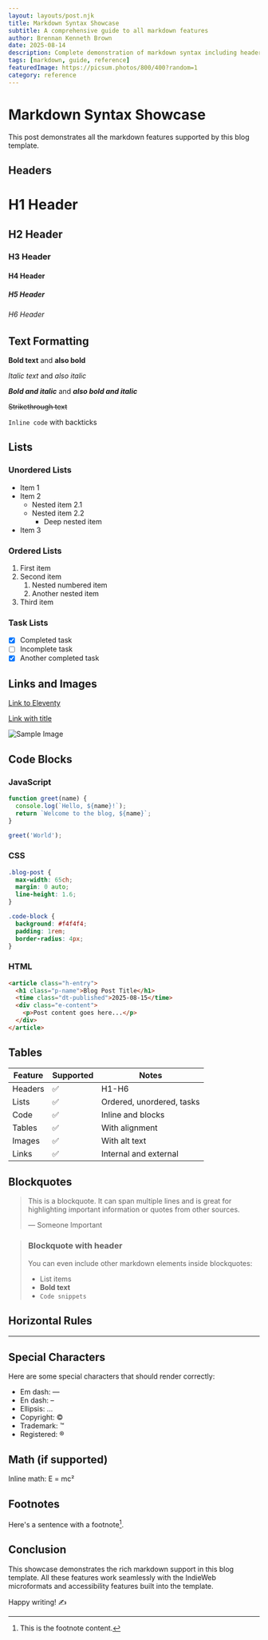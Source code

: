 ```yaml
---
layout: layouts/post.njk
title: Markdown Syntax Showcase
subtitle: A comprehensive guide to all markdown features
author: Brennan Kenneth Brown
date: 2025-08-14
description: Complete demonstration of markdown syntax including headers, lists, code blocks, tables, and more.
tags: [markdown, guide, reference]
featuredImage: https://picsum.photos/800/400?random=1
category: reference
---
```


# Markdown Syntax Showcase

This post demonstrates all the markdown features supported by this blog template.

## Headers

# H1 Header
## H2 Header  
### H3 Header
#### H4 Header
##### H5 Header
###### H6 Header

## Text Formatting

**Bold text** and __also bold__

*Italic text* and _also italic_

***Bold and italic*** and ___also bold and italic___

~~Strikethrough text~~

`Inline code` with backticks

## Lists

### Unordered Lists

- Item 1
- Item 2
  - Nested item 2.1
  - Nested item 2.2
    - Deep nested item
- Item 3

### Ordered Lists

1. First item
2. Second item
   1. Nested numbered item
   2. Another nested item
3. Third item

### Task Lists

- [x] Completed task
- [ ] Incomplete task
- [x] Another completed task

## Links and Images

[Link to Eleventy](https://11ty.dev)

[Link with title](https://indieweb.org "IndieWeb Homepage")

![Sample Image](https://picsum.photos/600/300?random=2 "Random placeholder image")

## Code Blocks

### JavaScript
```javascript
function greet(name) {
  console.log(`Hello, ${name}!`);
  return `Welcome to the blog, ${name}`;
}

greet('World');
```

### CSS
```css
.blog-post {
  max-width: 65ch;
  margin: 0 auto;
  line-height: 1.6;
}

.code-block {
  background: #f4f4f4;
  padding: 1rem;
  border-radius: 4px;
}
```

### HTML
```html
<article class="h-entry">
  <h1 class="p-name">Blog Post Title</h1>
  <time class="dt-published">2025-08-15</time>
  <div class="e-content">
    <p>Post content goes here...</p>
  </div>
</article>
```

## Tables

| Feature | Supported | Notes |
|---------|-----------|-------|
| Headers | ✅ | H1-H6 |
| Lists | ✅ | Ordered, unordered, tasks |
| Code | ✅ | Inline and blocks |
| Tables | ✅ | With alignment |
| Images | ✅ | With alt text |
| Links | ✅ | Internal and external |

## Blockquotes

> This is a blockquote. It can span multiple lines and is great for highlighting important information or quotes from other sources.
> 
> — Someone Important

> ### Blockquote with header
> 
> You can even include other markdown elements inside blockquotes:
> 
> - List items
> - **Bold text**
> - `Code snippets`

## Horizontal Rules

---

## Special Characters

Here are some special characters that should render correctly:

- Em dash: —
- En dash: –
- Ellipsis: …
- Copyright: ©
- Trademark: ™
- Registered: ®

## Math (if supported)

Inline math: E = mc²

## Footnotes

Here's a sentence with a footnote[^1].

[^1]: This is the footnote content.

## Conclusion

This showcase demonstrates the rich markdown support in this blog template. All these features work seamlessly with the IndieWeb microformats and accessibility features built into the template.

Happy writing! ✍️
